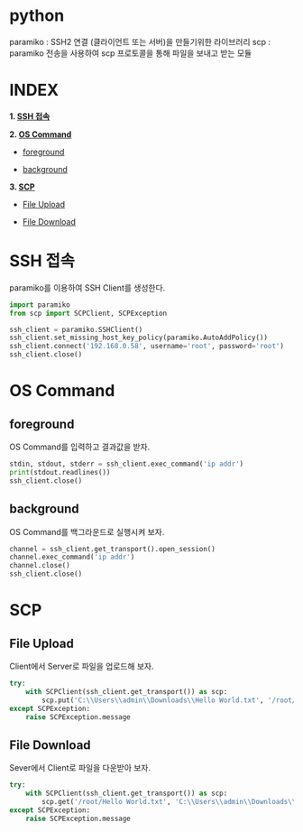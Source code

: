 # python

paramiko : SSH2 연결 (클라이언트 또는 서버)을 만들기위한 라이브러리
scp : paramiko 전송을 사용하여 scp 프로토콜을 통해 파일을 보내고 받는 모듈

# **INDEX**

**1. [SSH 접속](#SSH-접속)**

**2. [OS Command](#OS-Command)**
 
 - [foreground](#foreground)

 - [background](#background)

**3. [SCP](#SCP)**

 - [File Upload](#File-Upload)

 - [File Download](#File-Download)


# **SSH 접속**

paramiko를 이용하여 SSH Client를 생성한다.

```py
import paramiko
from scp import SCPClient, SCPException

ssh_client = paramiko.SSHClient()
ssh_client.set_missing_host_key_policy(paramiko.AutoAddPolicy())
ssh_client.connect('192.168.0.58', username='root', password='root')
ssh_client.close()
```


# **OS Command**

## **foreground**

OS Command를 입력하고 결과값을 받자.

```py
stdin, stdout, stderr = ssh_client.exec_command('ip addr')
print(stdout.readlines())
ssh_client.close()
```

## **background**

OS Command를 백그라운드로 실행시켜 보자.

```py
channel = ssh_client.get_transport().open_session()
channel.exec_command('ip addr')
channel.close()
ssh_client.close()
```

# **SCP**

## **File Upload**

Client에서 Server로 파일을 업로드해 보자.

```py
try:
    with SCPClient(ssh_client.get_transport()) as scp:
        scp.put('C:\\Users\\admin\\Downloads\\Hello World.txt', '/root/Hello World.txt', preserve_times=True)
except SCPException:
    raise SCPException.message
```


## **File Download**

Sever에서 Client로 파일을 다운받아 보자.

```py
try:
    with SCPClient(ssh_client.get_transport()) as scp:
        scp.get('/root/Hello World.txt', 'C:\\Users\\admin\\Downloads\\Hello World.txt')
except SCPException:
    raise SCPException.message
```